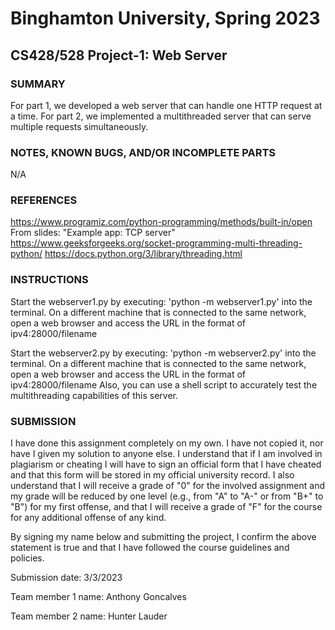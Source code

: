 # Binghamton University, Spring 2023

## CS428/528 Project-1: Web Server

### SUMMARY

For part 1, we developed a web server that can handle one HTTP request at a time.
For part 2, we implemented a multithreaded server that can serve multiple requests simultaneously.

### NOTES, KNOWN BUGS, AND/OR INCOMPLETE PARTS

N/A

### REFERENCES

https://www.programiz.com/python-programming/methods/built-in/open
From slides: "Example app: TCP server"
https://www.geeksforgeeks.org/socket-programming-multi-threading-python/
https://docs.python.org/3/library/threading.html

### INSTRUCTIONS

Start the webserver1.py by executing: 'python -m webserver1.py' into the terminal.
On a different machine that is connected to the same network, open a web browser and access the URL in the format of ipv4:28000/filename

Start the webserver2.py by executing: 'python -m webserver2.py' into the terminal.
On a different machine that is connected to the same network, open a web browser and access the URL in the format of ipv4:28000/filename
Also, you can use a shell script to accurately test the multithreading capabilities of this server.

### SUBMISSION

I have done this assignment completely on my own. I have not copied it, nor have I given my solution to anyone else. I understand that if I am involved in plagiarism or cheating I will have to sign an official form that I have cheated and that this form will be stored in my official university record. I also understand that I will receive a grade of "0" for the involved assignment and my grade will be reduced by one level (e.g., from "A" to "A-" or from "B+" to "B") for my first offense, and that I will receive a grade of "F" for the course for any additional offense of any kind.

By signing my name below and submitting the project, I confirm the above statement is true and that I have followed the course guidelines and policies.

Submission date: 3/3/2023

Team member 1 name: Anthony Goncalves

Team member 2 name: Hunter Lauder

